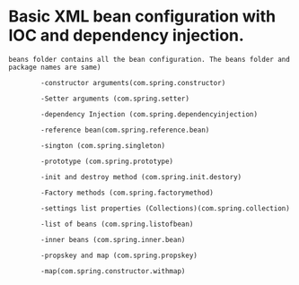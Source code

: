 # Basic XML bean configuration with IOC and dependency injection.
    


    beans folder contains all the bean configuration. The beans folder and package names are same)
    		
    		-constructor arguments(com.spring.constructor)
    		
			-Setter arguments (com.spring.setter)
			
			-dependency Injection (com.spring.dependencyinjection)
			
			-reference bean(com.spring.reference.bean)
			
			-sington (com.spring.singleton)
			
			-prototype (com.spring.prototype)
			
			-init and destroy method (com.spring.init.destory)
			
			-Factory methods (com.spring.factorymethod)
			
			-settings list properties (Collections)(com.spring.collection)
			
			-list of beans (com.spring.listofbean)
			
			-inner beans (com.spring.inner.bean)
			
			-propskey and map (com.spring.propskey)
			
			-map(com.spring.constructor.withmap)
			
			    
  
  
     